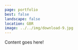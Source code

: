 ```yaml
---
page: portfolio
best: false
landscape: false
location: GBR
image: ../../img/download-9.jpg
---
```

Content goes here!
